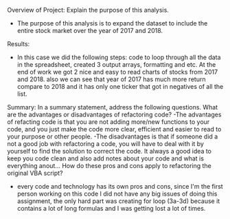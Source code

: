 Overview of Project: Explain the purpose of this analysis.
- The purpose of this analysis is to expand the dataset to include the entire stock market over the year of 2017 and 2018. 

Results:
- In this case we did the following steps: code to loop through all the data in the spreadsheet, created 3 output arrays, formatting and etc. At the end of work we got 2 nice and easy to read charts of stocks from 2017 and 2018. also we can see that year of 2017 has much more return compare to 2018 and it has only one ticker that got in negatives of all the list.

Summary: In a summary statement, address the following questions.
What are the advantages or disadvantages of refactoring code?
 -The advantages of refacting code is that you are not adding more/new functions to your code, and you just make the code more clear, efficient and easier to read to your purpose or other people.
 -The disadvantages is that if someone did a not a good job with refactoring a code, you will have to deal with it by yourself to find the solution to correct the code. It always a good idea to keep you code clean and also add notes about your code and what is everything anout...
How do these pros and cons apply to refactoring the original VBA script?
-  every code and technology has its own pros and cons, since I'm the first person working on this code I did not have any big issues of doing this assignment, the only hard part was creating for loop (3a-3d) because it contains a lot of long formulas and I was getting lost a lot of times. 
